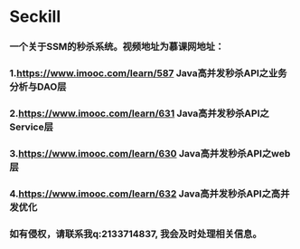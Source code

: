 # Seckill
### 一个关于SSM的秒杀系统。视频地址为慕课网地址：
### 1.https://www.imooc.com/learn/587 Java高并发秒杀API之业务分析与DAO层 
### 2.https://www.imooc.com/learn/631 Java高并发秒杀API之Service层
### 3.https://www.imooc.com/learn/630 Java高并发秒杀API之web层
### 4.https://www.imooc.com/learn/632 Java高并发秒杀API之高并发优化

### 如有侵权，请联系我q:2133714837, 我会及时处理相关信息。

